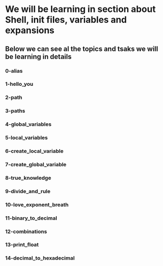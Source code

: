 # We will be learning in section about Shell, init files, variables and expansions

## Below we can see al the topics and tsaks we will be learning in details

### 0-alias
### 1-hello_you
### 2-path
### 3-paths
### 4-global_variables
### 5-local_variables
### 6-create_local_variable
### 7-create_global_variable
### 8-true_knowledge
### 9-divide_and_rule
### 10-love_exponent_breath
### 11-binary_to_decimal
### 12-combinations
### 13-print_float
### 14-decimal_to_hexadecimal

